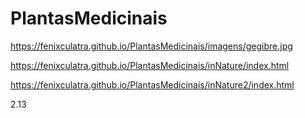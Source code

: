 # PlantasMedicinais

https://fenixculatra.github.io/PlantasMedicinais/imagens/gegibre.jpg

https://fenixculatra.github.io/PlantasMedicinais/inNature/index.html

https://fenixculatra.github.io/PlantasMedicinais/inNature2/index.html

2.13
